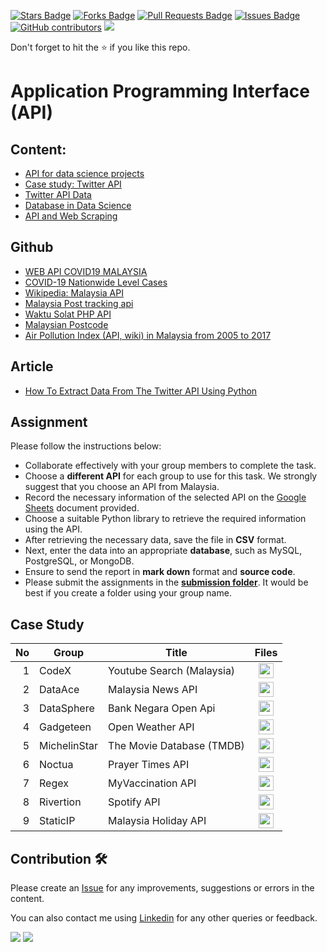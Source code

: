 <a href="https://github.com/drshahizan/special-topic-data-engineering/stargazers"><img src="https://img.shields.io/github/stars/drshahizan/special-topic-data-engineering" alt="Stars Badge"/></a>
<a href="https://github.com/drshahizan/special-topic-data-engineering/network/members"><img src="https://img.shields.io/github/forks/drshahizan/special-topic-data-engineering" alt="Forks Badge"/></a>
<a href="https://github.com/drshahizan/special-topic-data-engineering/pulls"><img src="https://img.shields.io/github/issues-pr/drshahizan/special-topic-data-engineering" alt="Pull Requests Badge"/></a>
<a href="https://github.com/drshahizan/special-topic-data-engineering/issues"><img src="https://img.shields.io/github/issues/drshahizan/special-topic-data-engineering" alt="Issues Badge"/></a>
<a href="https://github.com/drshahizan/special-topic-data-engineering/graphs/contributors"><img alt="GitHub contributors" src="https://img.shields.io/github/contributors/drshahizan/special-topic-data-engineering?color=2b9348"></a>
![](https://visitor-badge.glitch.me/badge?page_id=drshahizan/special-topic-data-engineering)

Don't forget to hit the :star: if you like this repo.

# Application Programming Interface (API)

## Content:
- [API for data science projects](./def-api.md)
- [Case study: Twitter API](./twitter-api.md)
- [Twitter API Data](./twitter-data.md)
- [Database in Data Science](./ds-database.md)
- [API and Web Scraping](./api-web-scraping.md)

## Github
- [WEB API COVID19 MALAYSIA](https://github.com/afiqharith/api-covid-malaysia)
- [COVID-19 Nationwide Level Cases](https://covid-19.samsam123.name.my/api.html)
- [Wikipedia: Malaysia API](https://github.com/JianLoong/malaysia-api)
- [Malaysia Post tracking api](https://github.com/clooney/malaysia-post)
- [Waktu Solat PHP API](https://github.com/afzafri/Waktu-Solat-API)
- [Malaysian Postcode](https://github.com/atqnp/postcode-malaysia)
- [Air Pollution Index (API, wiki) in Malaysia from 2005 to 2017](https://github.com/ynshung/api-malaysia)

## Article
- [How To Extract Data From The Twitter API Using Python](https://github.com/drshahizan/special-topic-data-engineering/blob/main/materials/api/How%20To%20Extract%20Data%20From%20The%20Twitter%20API%20Using%20Python%20_%20by%20Ahmed%20Besbes%20_%20Towards%20Data%20Science.pdf)

## Assignment
Please follow the instructions below:
- Collaborate effectively with your group members to complete the task.
- Choose a **different API** for each group to use for this task. We strongly suggest that you choose an API from Malaysia.
- Record the necessary information of the selected API on the [Google Sheets](https://docs.google.com/spreadsheets/d/16eKnUHr0a1FUC2fl7ja2W5FrzwHZN1us-GK4_jhvZD8/edit?usp=sharing) document provided.
- Choose a suitable Python library to retrieve the required information using the API.
- After retrieving the necessary data, save the file in **CSV** format.
- Next, enter the data into an appropriate **database**, such as MySQL, PostgreSQL, or MongoDB.
- Ensure to send the report in **mark down** format and **source code**.
- Please submit the assignments in the [**submission folder**](https://github.com/drshahizan/special-topic-data-engineering/tree/main/Assignment/API/submission). It would be best if you create a folder using your group name.

## Case Study

| No | Group | Title | Files |
| -----: | ----- | ----- | :------: | 
| 1 | CodeX | Youtube Search (Malaysia) |<a href="https://github.com/drshahizan/special-topic-data-engineering/tree/main/Assignment/API/submission/CodeX" ><img src="../../images/folder_info.png" width="24px" height="24px" ></a> |
| 2 | DataAce | Malaysia News API |<a href="https://github.com/drshahizan/special-topic-data-engineering/tree/main/Assignment/API/submission/DataAce" ><img src="../../images/folder_info.png" width="24px" height="24px" ></a> |
| 3 | DataSphere | Bank Negara Open Api |<a href="https://github.com/drshahizan/special-topic-data-engineering/tree/main/Assignment/API/submission/DataSphere" ><img src="../../images/folder_info.png" width="24px" height="24px" ></a> |
| 4 | Gadgeteen | Open Weather API |<a href="https://github.com/drshahizan/special-topic-data-engineering/tree/main/Assignment/API/submission/Gadgeteen" ><img src="../../images/folder_info.png" width="24px" height="24px" ></a> |
| 5 | MichelinStar | The Movie Database (TMDB) |<a href="https://github.com/drshahizan/special-topic-data-engineering/tree/main/assignment/API/submission/MichelinStar" ><img src="../../images/folder_info.png" width="24px" height="24px" ></a> |
| 6 | Noctua | Prayer Times API | <a href="https://github.com/drshahizan/special-topic-data-engineering/blob/main/assignment/API/submission/Noctua/readme.md" ><img src="../../images/folder_info.png" width="24px" height="24px" ></a> |
| 7 | Regex | MyVaccination API |<a href="https://github.com/drshahizan/special-topic-data-engineering/tree/8c7daaaef7c317936d94f2aa313d852a2e03ee67/assignment/API/submission/Regex" ><img src="../../images/folder_info.png" width="24px" height="24px" ></a> |
| 8 | Rivertion | Spotify API |<a href="/assignment/API/submission/Rivertion" ><img src="../../images/folder_info.png" width="24px" height="24px" ></a> |
| 9 | StaticIP | Malaysia Holiday API |<a href="https://github.com/drshahizan/special-topic-data-engineering/tree/main/Assignment/API/submission/StaticIP" ><img src="../../images/folder_info.png" width="24px" height="24px" ></a> |


## Contribution 🛠️
Please create an [Issue](https://github.com/drshahizan/special-topic-data-engineering/issues) for any improvements, suggestions or errors in the content.

You can also contact me using [Linkedin](https://www.linkedin.com/in/drshahizan/) for any other queries or feedback.

![](https://komarev.com/ghpvc/?username=drshahizan&label=Views&color=0e75b6&style=flat)
![](https://hit.yhype.me/github/profile?user_id=81284918)



